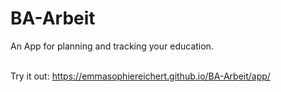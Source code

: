 # BA-Arbeit
An App for planning and tracking your education.
<br><br>

Try it out: https://emmasophiereichert.github.io/BA-Arbeit/app/
<br><br>
